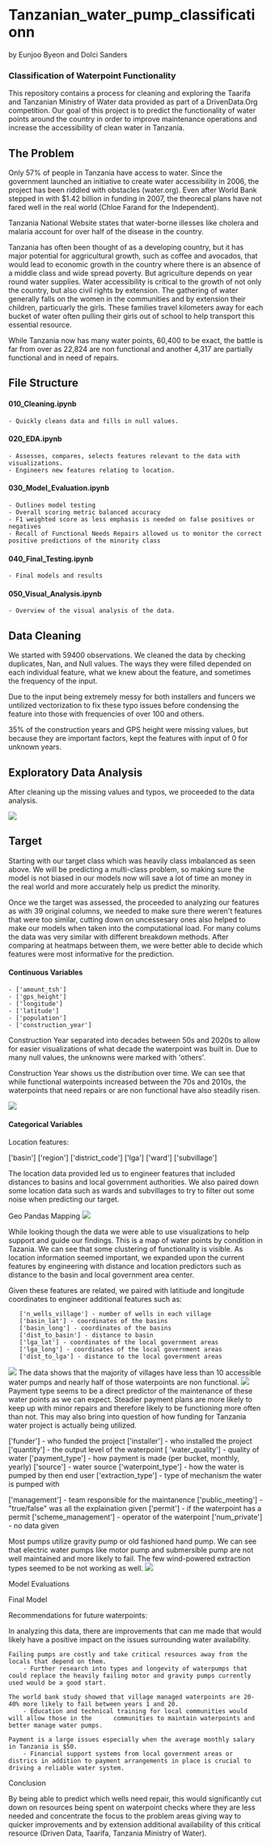 # Tanzanian_water_pump_classificationn
by Eunjoo Byeon and Dolci Sanders



### Classification of Waterpoint Functionality 

This repository contains a process for cleaning and exploring the Taarifa and Tanzanian Ministry of Water data provided as part of a DrivenData.Org competition. Our goal of this project is to predict the functionality of water points around the country in order to improve maintenance operations and increase the accessibility of clean water in Tanzania. 




## The Problem

Only 57% of people in Tanzania have access to water. Since the government launched an initiative to create water accessibility in 2006, the project has been riddled with obstacles (water.org). Even after World Bank stepped in with $1.42 billion in funding in 2007, the theorecal plans have not fared well in the real world (Chloe Farand for the Independent). 

Tanzania National Website states that water-borne illesses like cholera and malaria account for over half of the disease in the country. 

Tanzania has often been thought of as a developing country, but it has major potential for aggricultural growth, such as coffee and avocados, that would lead to economic growth in the country where there is an absence of a middle class and wide spread poverty. But agriculture depends on year round water supplies. Water accessibility is critical to the growth of not only the country, but also civil rights by extension. The gathering of water generally falls on the women in the communities and by extension their children, particuarly the girls. These families travel kilometers away for each bucket of water often pulling their girls out of school to help transport this essential resource. 

While Tanzania now has many water points, 60,400 to be exact, the battle is far from over as 22,824 are non functional and another 4,317 are partially functional and in need of repairs. 




## File Structure

#### 010_Cleaning.ipynb 
	- Quickly cleans data and fills in null values. 

#### 020_EDA.ipynb 
	- Assesses, compares, selects features relevant to the data with visualizations.
	- Engineers new features relating to location. 

#### 030_Model_Evaluation.ipynb  
	- Outlines model testing 
	- Overall scoring metric balanced accuracy
	- F1 weighted score as less emphasis is needed on false positives or negatives
	- Recall of Functional Needs Repairs allowed us to monitor the correct positive predictions of the minority class

#### 040_Final_Testing.ipynb
	- Final models and results

#### 050_Visual_Analysis.ipynb
	- Overview of the visual analysis of the data. 




## Data Cleaning

We started with 59400 observations. We cleaned the data by checking duplicates, Nan, and Null  values. The ways they were filled depended on each individual feature, what we knew about the feature, and sometimes the frequency of the input. 

Due to the input being extremely messy for both installers and funcers we untilized vectorization to fix these typo issues before condensing the feature into those with frequencies of over 100 and others. 

35% of the construction years and GPS height were missing values, but because they are important factors, kept the features with input of 0 for unknown years. 

## Exploratory Data Analysis

After cleaning up the missing values and typos, we proceeded to the data analysis. 


<img src="./PNG/class_imbalance.png"> 

## Target 

Starting with our target class which was heavily class imbalanced as seen above. We will be predicting a multi-class problem, so making sure the model is not biased in our models now will save a lot of time an money in the real world and more accurately help us predict the minority. 

Once we the target was assessed, the proceeded to analyzing our features as with 39 original columns, we needed to make sure there weren't features that were too similar, cutting down on uncessesary ones also helped to make our models when taken into the computational load. For many colums the data was very similar with different breakdown methods. After comparing at heatmaps between them, we were better able to decide which features were most informative for the prediction.


#### Continuous Variables
	- ['amount_tsh']
	- ['gps_height']
	- ['longitude']
	- ['latitude']
	- ['population']
	- ['construction_year']


Construction Year separated into decades between 50s and 2020s to allow for easier visualizations of what decade the waterpoint was built in. Due to many null values, the unknowns were marked with 'others'. 


Construction Year shows us the distribution over time. We can see that while functional waterpoints increased between the 70s and 2010s, the waterpoints that need repairs or are non functional have also steadily risen. 

<img src="./PNG/construction_year.png">


#### Categorical Variables

Location features: 

['basin']
['region']
['district_code']
['lga'] 
['ward']
['subvillage']

The location data provided led us to engineer features that included distances to basins and local government authorities. We also paired down some location data such as wards and subvillages to try to filter out some noise when predicting our target.


 Geo Pandas Mapping
<img src="./PNG/waterpoint_location.png">

While looking though the data we were able to use visualizations to help support and guide our findings. This is a map of water points by condition in Tazania. We can see that some clustering of functionality is visible. As location information seemed important, we expanded upon the current features by engineering with distance and location predictors such as distance to the basin and local government area center. 

Given these features are related, we paired with latitiude and longitude coordinates to engineer additional features such as: 


       ['n_wells_village'] - number of wells in each village
       ['basin_lat'] - coordinates of the basins
       ['basin_long'] - coordinates of the basins
       ['dist_to_basin'] - distance to basin
       ['lga_lat'] - coordinates of the local government areas
       ['lga_long'] - coordinates of the local government areas
       ['dist_to_lga'] - distance to the local government areas 



<img src="./PNG/n_wells_village.png">
The data shows that the majority of villages have less than 10 accessible water pumps and nearly half of those waterpoints are non functional.    

<img src="./PNG/Payment.png">
Payment type seems to be a direct predictor of the maintenance of these water points as we can expect. Steadier payment plans are more likely to keep up with minor repairs and therefore likely to be functioning more often than not. This may also bring into question of how funding for Tanzania water project is actually being utilized. 

['funder'] - who funded the project
['installer'] - who installed the project
['quantity'] - the output level of the waterpoint
[ 'water_quality'] - quality of water
['payment_type'] - how payment is made (per bucket, monthly, yearly)
['source'] - water source
['waterpoint_type'] - how the water is pumped by then end user
['extraction_type'] - type of mechanism the water is pumped with

['management'] - team responsible for the maintanence 
['public_meeting'] - "true/false" was all the explaination given
['permit'] - if the waterpoint has a permit
['scheme_management'] - operator of the waterpoint
['num_private'] - no data given


Most pumps utilize gravity pump or old fashioned hand pump. We can see that electric water pumps like motor pump and submersible pump are not well maintained and more likely to fail. The few wind-powered extraction types seemed to be not working as well. 
<img src="./PNG/extraction_type.png">




Model Evaluations 




Final Model  




Recommendations for future waterpoints: 

In analyzing this data, there are improvements that can me made that would likely have a positive impact on the issues surrounding water availability.  

	Failing pumps are costly and take critical resources away from the locals that depend on them. 
		- Further research into types and longevity of waterpumps that could replace the heavily failing motor and gravity pumps currently used would be a good start.

	The world bank study showed that village managed waterpoints are 20-40% more likely to fail between years 1 and 20. 
		- Education and technical training for local communities would will allow those in the 		communities to maintain waterpoints and better manage water pumps. 

	Payment is a large issues especially when the average monthly salary in Tanzania is $50. 
		- Financial support systems from local government areas or districs in addition to payment arrangements in place is crucial to driving a reliable water system. 


Conclusion

By being able to predict which wells need repair, this would significantly cut down on resources being spent on waterpoint checks where they are less needed and concentrate the focus to the problem areas giving way to quicker improvements and by extension additional availability of this critical resource (Driven Data, Taarifa, Tanzania Ministry of Water).











